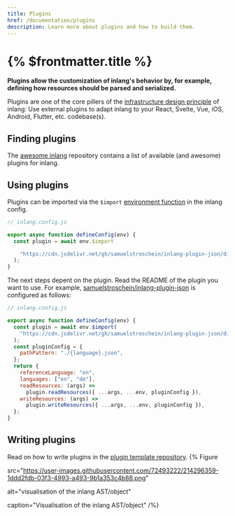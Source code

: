 ```yaml
---
title: Plugins
href: /documentation/plugins
description: Learn more about plugins and how to build them.
---
```


# {% $frontmatter.title %}

**Plugins allow the customization of inlang's behavior by, for example, defining how resources should be parsed and serialized.**

Plugins are one of the core pillers of the [infrastructure design principle](/documentation/design-principles) of inlang: Use external plugins to adapt inlang to your React, Svelte, Vue, iOS, Android, Flutter, etc. codebase(s).

## Finding plugins

The [awesome inlang](https://github.com/inlang/awesome-inlang) repository contains a list of available (and awesome) plugins for inlang.

## Using plugins

Plugins can be imported via the `$import` [environment function](/documentation/environment-functions) in the inlang config.

```js
// inlang.config.js

export async function defineConfig(env) {
  const plugin = await env.$import

    "https://cdn.jsdelivr.net/gh/samuelstroschein/inlang-plugin-json/dist/index.js"
  );
}
```

The next steps depent on the plugin. Read the README of the plugin you want to use. For example, [samuelstroschein/inlang-plugin-json](https://github.com/samuelstroschein/inlang-plugin-json) is configured as follows:

```js
// inlang.config.js

export async function defineConfig(env) {
  const plugin = await env.$import(
    "https://cdn.jsdelivr.net/gh/samuelstroschein/inlang-plugin-json/dist/index.js"
  );
  const pluginConfig = {
    pathPattern: "./{language}.json",
  };
  return {
    referenceLanguage: "en",
    languages: ["en", "de"],
    readResources: (args) =>
      plugin.readResources({ ...args, ...env, pluginConfig }),
    writeResources: (args) =>
      plugin.writeResources({ ...args, ...env, pluginConfig }),
  };
}
```

## Writing plugins

Read on how to write plugins in the [plugin template repository](https://github.com/inlang/plugin-template).
{% Figure

src="https://user-images.githubusercontent.com/72493222/214296359-1ddd2fdb-03f3-4993-a493-9b1a353c4b88.png"

alt="visualisation of the inlang AST/object"

caption="Visualisation of the inlang AST/object"
/%}
